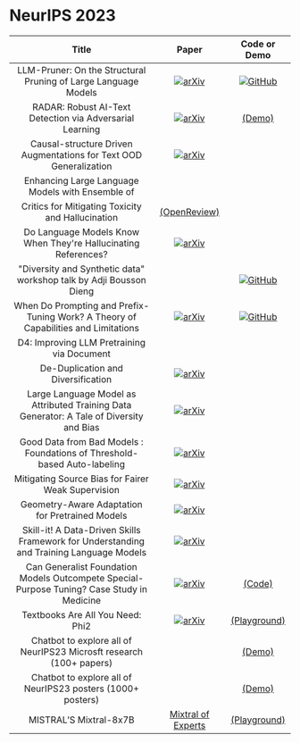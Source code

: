 # NeurIPS 2023

| **Title** | **Paper** | **Code or Demo** | 
|:---------:|:---------:|:--------:|
| LLM-Pruner: On the Structural Pruning of Large Language Models | [![arXiv](https://img.shields.io/badge/arXiv-2305.11627-b31b1b.svg)](https://arxiv.org/abs/2305.11627) | [![GitHub](https://img.shields.io/github/stars/horseee/LLM-Pruner?style=social)](https://github.com/horseee/LLM-Pruner)|
| RADAR: Robust AI-Text Detection via Adversarial Learning | [![arXiv](https://img.shields.io/badge/arXiv-2307.03838-b31b1b.svg)](https://arxiv.org/abs/2307.03838) | [(Demo)](https://radar-app.vizhub.ai/)|
| Causal-structure Driven Augmentations for Text OOD Generalization | [![arXiv](https://img.shields.io/badge/arXiv-2310.12803-b31b1b.svg)](https://arxiv.org/abs/2310.12803) |
| Enhancing Large Language Models with Ensemble of
Critics for Mitigating Toxicity and Hallucination | [(OpenReview)](https://openreview.net/pdf?id=4uiOPSvbN6)|
| Do Language Models Know When They're Hallucinating References? | [![arXiv](https://img.shields.io/badge/arXiv-2305.18248-b31b1b.svg)](https://arxiv.org/abs/2305.18248) |
| "Diversity and Synthetic data" workshop talk by  Adji Bousson Dieng | | [![GitHub](https://img.shields.io/github/stars/vertaix/Vendi-Score?style=social)](https://github.com/vertaix/Vendi-Score) |
| When Do Prompting and Prefix-Tuning Work? A Theory of Capabilities and Limitations| [![arXiv](https://img.shields.io/badge/arXiv-2310.19698-b31b1b.svg)](https://arxiv.org/abs/2310.19698) |[![GitHub](https://img.shields.io/github/stars/AleksandarPetrov/prefix-tuning-theory?style=social)](https://github.com/AleksandarPetrov/prefix-tuning-theory) |
| D4: Improving LLM Pretraining via Document
De-Duplication and Diversification | [![arXiv](https://img.shields.io/badge/arXiv-2308.12284-b31b1b.svg)](https://arxiv.org/abs/2308.12284) 
| Large Language Model as Attributed Training Data Generator: A Tale of Diversity and Bias | [![arXiv](https://img.shields.io/badge/arXiv-2306.15895-b31b1b.svg)](https://arxiv.org/abs/2306.15895) |
| Good Data from Bad Models : Foundations of Threshold-based Auto-labeling | [![arXiv](https://img.shields.io/badge/arXiv-2211.12620-b31b1b.svg)](https://arxiv.org/abs/2211.12620) |
| Mitigating Source Bias for Fairer Weak Supervision | [![arXiv](https://img.shields.io/badge/arXiv-2303.17713-b31b1b.svg)](https://arxiv.org/abs/2303.17713)  |
| Geometry-Aware Adaptation for Pretrained Models | [![arXiv](https://img.shields.io/badge/arXiv-2307.12226-b31b1b.svg)](https://arxiv.org/abs/2307.12226) |
| Skill-it! A Data-Driven Skills Framework for Understanding and Training Language Models | [![arXiv](https://img.shields.io/badge/arXiv-2307.14430-b31b1b.svg)](https://arxiv.org/abs/2307.14430) |
| Can Generalist Foundation Models Outcompete Special-Purpose Tuning? Case Study in Medicine | [![arXiv](https://img.shields.io/badge/arXiv-2311.16452-b31b1b.svg)](https://arxiv.org/abs/2311.16452) | [(Code)](https://github.com/microsoft/promptbase)|
| Textbooks Are All You Need: Phi2 | [![arXiv](https://img.shields.io/badge/arXiv-2309.05463-b31b1b.svg)](https://arxiv.org/abs/2309.05463) | [(Playground)](https://ai.azure.com/explore/models/microsoft-phi-2/version/4/registry/azureml-msr)|
| Chatbot to explore all of NeurIPS23 Microsft research (100+ papers) |  | [(Demo)](https://neurips-chatbot.azurewebsites.net/)|
| Chatbot to explore all of NeurIPS23 posters (1000+ posters) |  | [(Demo)](https://neurips-chatbot.azurewebsites.net/)|
| MISTRAL’S Mixtral-8x7B | [Mixtral of Experts](https://mistral.ai/news/mixtral-of-experts/) | [(Playground)](https://labs.perplexity.ai/)|